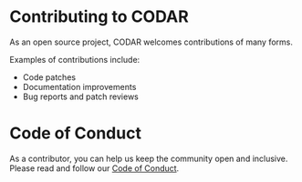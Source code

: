 
# Contributing to CODAR


As an open source project, CODAR welcomes contributions of many forms.

Examples of contributions include:

* Code patches
* Documentation improvements
* Bug reports and patch reviews

Code of Conduct
===============

As a contributor, you can help us keep the community open and inclusive.
Please read and follow our [Code of Conduct](CODE_OF_CONDUCT.md).
